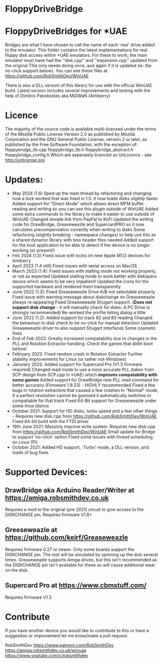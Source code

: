 # FloppyDriveBridge

# FloppyDriveBridges for *UAE
Bridges are what I have chosen to call the name of each 'real' drive added to the emulator.
This folder contains the latest implementations for real floppy disk access within *UAE emulators.
For these to work, the main emulator must have had the ''disk.cpp'' and ''expansion.cpp'' updated from the original
This only needs doing once, and again if it is updated (ie: the no-click support below). 
You can see these files at https://github.com/RobSmithDev/WinUAE

There is also a DLL version of this library for use with the official WinUAE build.
Latest version includes several improvements and testing with the help of Dimitris Panokostas aka MiDWaN (Amiberry)

# Licence
The majority of the source code is available multi-licensed under the terms of the Mozilla Public License Version 2.0
as published by Mozilla Corporation and the GNU General Public License, version 2 or later, as published by the Free
Software Foundation, with the exception of:
	floppybridge_lib.cpp
	floppybridge_lib.h
	floppybridge_abstract.h
	floppybridge_config.h
Which are separately licenced as UnLicence - see http://unlicense.org

# Updates:
* May 2024 (1.6)    Sped up the main thread by refactoring and changing how a lock worked that was fixed in 1.5.  It now loads disks *slightly* faster
                    Added support for "Direct Mode" which allows direct MFM buffer reading and writing so you can use this plugin outside of WinUAE 
				    Added some extra commands to the library to make it easier to use outside of WinUAE
					Changed donate link from PayPal to KoFi
					Updated the writing code for DrawBridge, Greaseweazle and SupercardPRO so it now calculates precompensation correctly when writing to disks
					Some refactoring (slightly breaking - namespace changes) to help use this as a shared dynamic library with less header files needed
					Added support for the host application to be able to detect if the device is no longer working (or present!)
* Feb 2024 (1.5) Fixed issue with locks on new Apple M1/2 devices for Amiberry
* April 2023 (1.4 still) Fixed issues with serial access on MacOS
* March 2023 (1.4): Fixed issues with stalling mode not working properly, or not as expected
                    Updated stalling mode to work better with diskspare device which seems to be very impatient!
					Updated the icons for the supported hardware and rendered them transparently
* June 2022 (1.3): Fixed Greaseweazle Drive A/B not selectable properly
				   Fixed issue with warning message about diskchange on Greaseweazle always re-appearing
				   Fixed Greaseweazle Shugart support. (**Does not support disk change** - it will manually check for disks. A PC Drive is strongly recommended)
				   Re-worked the profile listing dialog a little 
* June 2022 (1.2): Added support for track 82 and 83 reading
			 Changed the behaviour to disk check to be no-click for manual detection
			 Updated Greaseweazle driver to also support Shugart interfaces
			 Some cosmetic fixes
* End of Feb 2022: Greatly increased compatability due to changes in the PLL and Rotation Extractor handling.  Check the games that didnt boot before!
* February 2022: Fixed random crash in Rotation Extractor
			   Further stability improvements for Linux (or rather not-Windows)
* Janurary 2022: Added support for Supercard Pro (V1.3 firmware required)
               Changed read mode to use a more accurate PLL (taken from SCP design from SCP.cpp in *UAE) which **improves compatability with some games**
			   Added support for DrawBridge new PLL read command for better accuracy (Firmware 1.9.23) - HIGHLY recommended
			   Fixed a few bugs in rotation extractore that caused a few crashes
			   In "Normal" mode, if a perfect revolution cannot be guessed it automatically switches to compatiable for that track
			   Fixed 64-Bit support for Greaseweazle under some linux distros
* October 2021: Support for HD disks, turbo speed and a few other things - Requires new disk.cpp from https://github.com/RobSmithDev/WinUAE
              Fixed 64-bit build with the FTDI driver
* 19th June 2021: Massivly improve write system.  Requires new disk.cpp from https://github.com/RobSmithDev/WinUAE
                Small update for Bridge to support 'no-click' option 
                Fixed some issues with thread scheduling on Linux (Pi)
* October 2021:   Added HD support, 'Turbo' mode, a DLL version, and loads of bug fixes

# Supported Devices:
## DrawBridge aka Arduino Reader/Writer at https://amiga.robsmithdev.co.uk
Requires a mod to the original (pre 2021) circuit to give access to the DISKCHANGE pin.  Requires firmware V1.8+

## Greeseweazle at https://github.com/keirf/Greaseweazle
Requires firmware 0.27 or newer.  Only some boards support the DISKCHANGE pin.  The rest will be simulated by spinning up the disk several times.
Greaseweazle supports Amiga drives, but this isn't recommended as the DISKCHANGE pin isn't available for these so will cause additional wear on the disk.

## Supercard Pro at https://www.cbmstuff.com/
Requires firmware V1.3

# Contribute
If you have another device you would like to contribute to this or have a suggestion or improvement let me know/make a pull request.

RobSmithDev
https://www.patreon.com/RobSmithDev
https://amiga.robsmithdev.co.uk/winuae
https://www.youtube.com/c/robsmithdev

